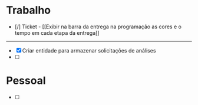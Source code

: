 
# Trabalho

- [/] Ticket - [[Exibir na barra da entrega na programação as cores e o tempo em cada etapa da entrega]]

---
- [x] Criar entidade para armazenar solicitações de análises
- [ ] 

# Pessoal

- [ ] 
